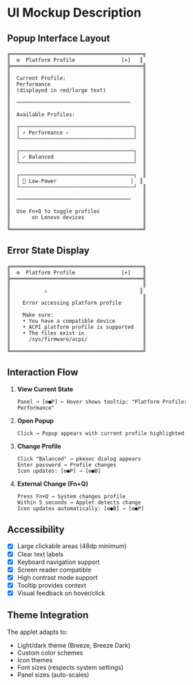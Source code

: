 # UI Mockup Description

## Popup Interface Layout

```
╔═══════════════════════════════════════════╗
║  ⚙️  Platform Profile               [×]   ║
╠═══════════════════════════════════════════╣
║                                           ║
║  Current Profile:                         ║
║  Performance                              ║
║  (displayed in red/large text)            ║
║                                           ║
║  ─────────────────────────────────────    ║
║                                           ║
║  Available Profiles:                      ║
║                                           ║
║  ┌─────────────────────────────────────┐  ║
║  │ ⚡ Performance ✓                     │  ║
║  └─────────────────────────────────────┘  ║
║                                           ║
║  ┌─────────────────────────────────────┐  ║
║  │ ✓ Balanced                          │  ║
║  └─────────────────────────────────────┘  ║
║                                           ║
║  ┌─────────────────────────────────────┐  ║
║  │ 🔋 Low-Power                        │  ║
║  └─────────────────────────────────────┘  ║
║                                           ║
║  ─────────────────────────────────────    ║
║                                           ║
║  Use Fn+Q to toggle profiles              ║
║       on Lenovo devices                   ║
║                                           ║
╚═══════════════════════════════════════════╝
```

## Error State Display

```
╔═══════════════════════════════════════════╗
║  ⚙️  Platform Profile               [×]    ║
╠═══════════════════════════════════════════╣
║                                           ║
║           ⚠️                              ║
║                                           ║
║    Error accessing platform profile       ║
║                                           ║
║    Make sure:                             ║
║    • You have a compatible device         ║
║    • ACPI platform profile is supported   ║
║    • The files exist in                   ║
║      /sys/firmware/acpi/                  ║
║                                           ║
╚═══════════════════════════════════════════╝
```

## Interaction Flow

1. **View Current State**

   ```
   Panel → [⚙️●P] ← Hover shows tooltip: "Platform Profile: Performance"
   ```

2. **Open Popup**

   ```
   Click → Popup appears with current profile highlighted
   ```

3. **Change Profile**

   ```
   Click "Balanced" → pkexec dialog appears
   Enter password → Profile changes
   Icon updates: [⚙️●P] → [⚙️●B]
   ```

4. **External Change (Fn+Q)**
   ```
   Press Fn+Q → System changes profile
   Within 5 seconds → Applet detects change
   Icon updates automatically: [⚙️●B] → [⚙️●P]
   ```

## Accessibility

- [x] Large clickable areas (48dp minimum)
- [x] Clear text labels
- [x] Keyboard navigation support
- [x] Screen reader compatible
- [x] High contrast mode support
- [x] Tooltip provides context
- [x] Visual feedback on hover/click

## Theme Integration

The applet adapts to:

- Light/dark theme (Breeze, Breeze Dark)
- Custom color schemes
- Icon themes
- Font sizes (respects system settings)
- Panel sizes (auto-scales)
